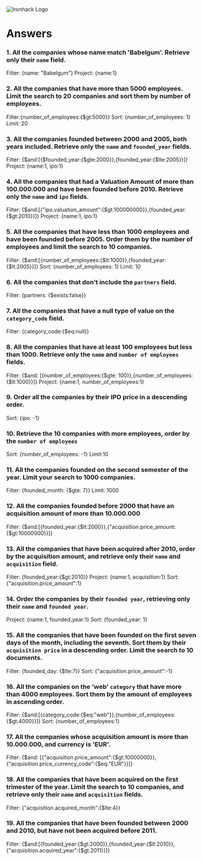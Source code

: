 ![Ironhack Logo](https://i.imgur.com/1QgrNNw.png)

# Answers

### 1. All the companies whose name match 'Babelgum'. Retrieve only their `name` field.

<!-- Your Code Goes Here -->
Filter: {name: "Babelgum"}
Project: {name:1}

### 2. All the companies that have more than 5000 employees. Limit the search to 20 companies and sort them by **number of employees**.

<!-- Your Code Goes Here -->
Filter:{number_of_employees:{$gt:5000}}
Sort: {number_of_employees: 1}
Limit: 20

### 3. All the companies founded between 2000 and 2005, both years included. Retrieve only the `name` and `founded_year` fields.

<!-- Your Code Goes Here -->
Filter: {$and:[{$founded_year:{$gte:2000}},{founded_year:{$lte:2005}}]}
Project: {name:1, ipo:1}

### 4. All the companies that had a Valuation Amount of more than 100.000.000 and have been founded before 2010. Retrieve only the `name` and `ipo` fields.

<!-- Your Code Goes Here -->
Filter: {$and:[{"ipo.valuation_amount":{$gt:100000000}},{founded_year:{$gt:2010}}]}
Project: {name:1, ipo:1}


### 5. All the companies that have less than 1000 employees and have been founded before 2005. Order them by the number of employees and limit the search to 10 companies.

<!-- Your Code Goes Here -->
Filter: {$and:[{number_of_employees:{$lt:1000}},{founded_year:{$lt:2005}}]}
Sort: {number_of_employees: 1}
Limit: 10

### 6. All the companies that don't include the `partners` field.

<!-- Your Code Goes Here -->
Filter: {partners: {$exists:false}}

### 7. All the companies that have a null type of value on the `category_code` field.

<!-- Your Code Goes Here -->
Filter: {category_code:{$eq:null}}

### 8. All the companies that have at least 100 employees but less than 1000. Retrieve only the `name` and `number of employees` fields.

<!-- Your Code Goes Here -->
Filter: {$and: [{number_of_employees:{$gte: 100}},{number_of_employees:{$lt:1000}}]}
Project: {name:1, number_of_employees:1}

### 9. Order all the companies by their IPO price in a descending order.

<!-- Your Code Goes Here -->
Sort: {ipo: -1}

### 10. Retrieve the 10 companies with more employees, order by the `number of employees`

<!-- Your Code Goes Here -->
Sort: {number_of_employees: -1}
Limit:10

### 11. All the companies founded on the second semester of the year. Limit your search to 1000 companies.

<!-- Your Code Goes Here -->
Filter: {founded_month: {$gte: 7}}
Limit: 1000
<!-- ### 12. All the companies that have been 'deadpooled' after the third year. -->

<!-- Your Code Goes Here -->

### 12. All the companies founded before 2000 that have an acquisition amount of more than 10.000.000

<!-- Your Code Goes Here -->
Filter: {$and:[{founded_year:{$lt:2000}},{"acquisition.price_amount:{$gt:10000000}}]}

### 13. All the companies that have been acquired after 2010, order by the acquisition amount, and retrieve only their `name` and `acquisition` field.

<!-- Your Code Goes Here -->
Filter: {founded_year:{$gt:2010}}
Project: {name:1, acquisition:1}
Sort:{"acquisition.price_amount":1}

### 14. Order the companies by their `founded year`, retrieving only their `name` and `founded year`.

<!-- Your Code Goes Here -->
Project: {name:1, founded_year:1}
Sort: {founded_year: 1}

### 15. All the companies that have been founded on the first seven days of the month, including the seventh. Sort them by their `acquisition price` in a descending order. Limit the search to 10 documents.

<!-- Your Code Goes Here -->
Filter: {founded_day: {$lte:7}}
Sort: {"acquisition.price_amount":-1}

### 16. All the companies on the 'web' `category` that have more than 4000 employees. Sort them by the amount of employees in ascending order.

<!-- Your Code Goes Here -->
Filter: {$and:[{category_code:{$eq:"web"}},{number_of_employees:{$gt:4000}}]}
Sort: {number_of_employees:1}

### 17. All the companies whose acquisition amount is more than 10.000.000, and currency is 'EUR'.

<!-- Your Code Goes Here -->
Filter: {$and: [{"acquisition.price_amount":{$gt:10000000}},{"acquisition.price_currency_code":{$eq:"EUR"}}]}
### 18. All the companies that have been acquired on the first trimester of the year. Limit the search to 10 companies, and retrieve only their `name` and `acquisition` fields.

<!-- Your Code Goes Here -->
Filter: {"acquisition.acquired_month":{$lte:4}}

### 19. All the companies that have been founded between 2000 and 2010, but have not been acquired before 2011.

<!-- Your Code Goes Here -->
Filter: {$and:[{founded_year:{$gt:2000}},{founded_year:{$lt:2010}},{"acquisition.acquired_year":{$gt:2011}}]}
